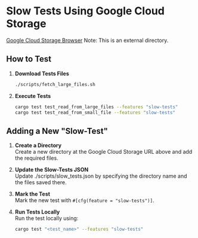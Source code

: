 # Slow Tests Using Google Cloud Storage

[Google Cloud Storage Browser](https://console.cloud.google.com/storage/browser/stwo-cairo-testing-artifacts?project=starkware-thirdparties)
Note: This is an external directory.

## How to Test

1. **Download Tests Files**  
   ```bash
   ./scripts/fetch_large_files.sh
   ```

2. **Execute Tests**  
   ```bash
   cargo test test_read_from_large_files --features "slow-tests"
   cargo test test_read_from_small_file --features "slow-tests"
   ```

## Adding a New "Slow-Test"

1. **Create a Directory**  
   Create a new directory at the Google Cloud Storage URL above and add the required files.

2. **Update the Slow-Tests JSON**  
   Update ./scripts/slow_tests.json by specifying the directory name and the files saved there.

3. **Mark the Test**  
   Mark the new test with `#[cfg(feature = "slow-tests")]`.

4. **Run Tests Locally**  
    Run the test locally using:
    ```bash
    cargo test "<test_name>" --features "slow-tests"


